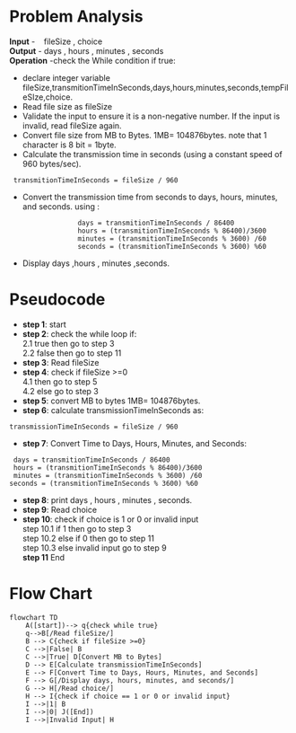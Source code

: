 # Problem Analysis
**Input**  -  &nbsp;&nbsp;  fileSize , choice\
**Output** - days , hours , minutes , seconds\
**Operation**
-check the While condition if true:
- declare integer variable fileSize,transmitionTimeInSeconds,days,hours,minutes,seconds,tempFileSIze,choice.
-  Read file size as fileSize
- Validate the input to ensure it is a non-negative number.
    If the input is invalid, read fileSize again.
- Convert file size from MB to Bytes.
    1MB= 104876bytes. note that 1 character is 8 bit = 1byte.
-   Calculate the transmission time in seconds (using a constant speed of 960 bytes/sec).
```
 transmitionTimeInSeconds = fileSize / 960 
```
- Convert the transmission time from seconds to days, hours, minutes, and seconds. using :
```
                 days = transmitionTimeInSeconds / 86400 
                 hours = (transmitionTimeInSeconds % 86400)/3600
                 minutes = (transmitionTimeInSeconds % 3600) /60 
                 seconds = (transmitionTimeInSeconds % 3600) %60
```
- Display days ,hours , minutes ,seconds. 
# Pseudocode
- **step 1**: start
- **step 2**: check the while loop if:\
   2.1 true then go to step 3\
   2.2 false then go to step 11
- **step 3**: Read fileSize
- **step 4**: check if fileSize >=0\
           4.1 then go to step 5\
           4.2 else go to step 3
- **step 5**: convert MB to bytes 1MB= 104876bytes.
- **step 6**: calculate transmissionTimeInSeconds as:
 
 ```
 transmissionTimeInSeconds = fileSize / 960 
 ```  
- **step 7**: Convert Time to Days, Hours, Minutes, and Seconds: 
```
 days = transmitionTimeInSeconds / 86400 
 hours = (transmitionTimeInSeconds % 86400)/3600
 minutes = (transmitionTimeInSeconds % 3600) /60 
seconds = (transmitionTimeInSeconds % 3600) %60
```


- **step 8**: print days , hours , minutes , seconds.
- **step 9**: Read choice
- **step 10**: check if choice is 1 or 0 or invalid input\
     step 10.1 if 1 then go to step 3\
     step 10.2 else if  0 then go to step 11\
     step 10.3 else invalid input go to step 9\
**step 11** End
# Flow Chart

```mermaid
flowchart TD
    A([start])--> q{check while true}
    q-->B[/Read fileSize/]
    B --> C{check if fileSize >=0}
    C -->|False| B
    C -->|True| D[Convert MB to Bytes]
    D --> E[Calculate transmissionTimeInSeconds]
    E --> F[Convert Time to Days, Hours, Minutes, and Seconds]
    F --> G[/Display days, hours, minutes, and seconds/]
    G --> H[/Read choice/]
    H --> I{check if choice == 1 or 0 or invalid input}
    I -->|1| B
    I -->|0| J([End])
    I -->|Invalid Input| H
